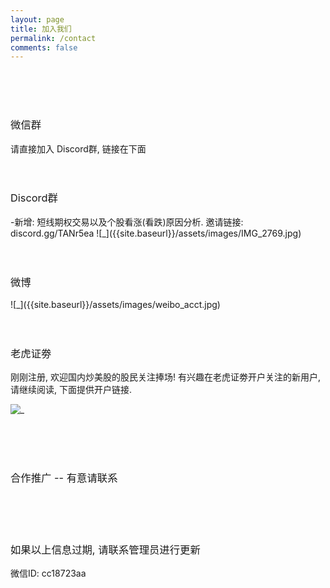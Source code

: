 ```yaml
---
layout: page
title: 加入我们
permalink: /contact
comments: false
---
```


<br/>
<br/>
<br/>
<h3 style="font-weight:normal">微信群</h3>
<!--由于已经满200人, 需要手动邀请才行, 请加我好友标注美股, 微信ID: cc18723aa-->
请直接加入 Discord群, 链接在下面

<br/>
<br/>
<br/>
<h3 style="font-weight:normal">Discord群</h3>
<!--邀请链接在微信群公告里, 这个聊天平台允许分类聊天, 保存所有聊天记录, 一键搜索, 十分方便.-->
-新增: 短线期权交易以及个股看涨(看跌)原因分析.    
邀请链接: discord.gg/TANr5ea
![_]({{site.baseurl}}/assets/images/IMG_2769.jpg)  

<br/>
<br/>
<br/>
<h3 style="font-weight:normal">微博</h3>
![_]({{site.baseurl}}/assets/images/weibo_acct.jpg)   

<br/>
<br/>
<br/>
<h3 style="font-weight:normal">老虎证劵</h3>
刚刚注册, 欢迎国内炒美股的股民关注捧场!      
有兴趣在老虎证劵开户关注的新用户, 请继续阅读, 下面提供开户链接.
  
![_]({{site.baseurl}}/assets/images/tiger_acct.jpg) 

<br/>
<br/>
<br/>
<h3 style="font-weight:normal">合作推广 -- 有意请联系</h3>
<br/>
<br/>
<br/>
<h3 style="font-weight:normal">如果以上信息过期, 请联系管理员进行更新</h3>
<p>微信ID: cc18723aa</p>
